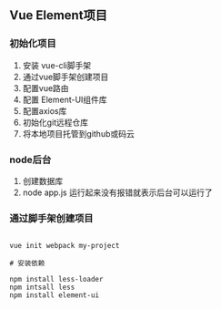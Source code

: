 ## Vue Element项目

### 初始化项目
1. 安装 vue-cli脚手架
2. 通过vue脚手架创建项目
3. 配置vue路由
4. 配置 Element-UI组件库
5. 配置axios库
6. 初始化git远程仓库
7. 将本地项目托管到github或码云



### node后台
1. 创建数据库
2. node app.js 运行起来没有报错就表示后台可以运行了


### 通过脚手架创建项目

```shell

vue init webpack my-project

# 安装依赖

npm install less-loader
npm intsall less
npm install element-ui


```
